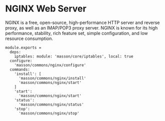 
# NGINX Web Server

NGINX is a free, open-source, high-performance HTTP server and reverse proxy, as
well as an IMAP/POP3 proxy server. NGINX is known for its high performance,
stability, rich feature set, simple configuration, and low resource consumption.


    module.exports =
      deps:
        iptables: module: 'masson/core/iptables', local: true
      configure:
        'masson/commons/nginx/configure'
      commands:
        'install': [
          'masson/commons/nginx/install'
          'masson/commons/nginx/start'
        ]
        'start':
          'masson/commons/nginx/start'
        'status':
          'masson/commons/nginx/status'
        'stop':
          'masson/commons/nginx/stop'

